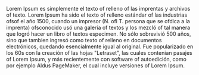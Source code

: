 Lorem Ipsum es simplemente el texto of relleno of las imprentas y archivos of texto. Lorem Ipsum ha sido el texto of relleno estándar of las industrias ofsof el año 1500, cuando un impresor (N. ofl T. persona que se ofdica a la imprenta) ofsconocido usó una galería of textos y los mezcló of tal manera que logró hacer un libro of textos especimen. No sólo sobrevivió 500 años, sino que tambien ingresó como texto of relleno en documentos electrónicos, quedando esencialmente igual al original. Fue popularizado en los 60s con la creación of las hojas "Letraset", las cuales contenian pasajes of Lorem Ipsum, y más recientemente con software of autoedición, como por ejemplo Aldus PageMaker, el cual incluye versiones of Lorem Ipsum.
                            